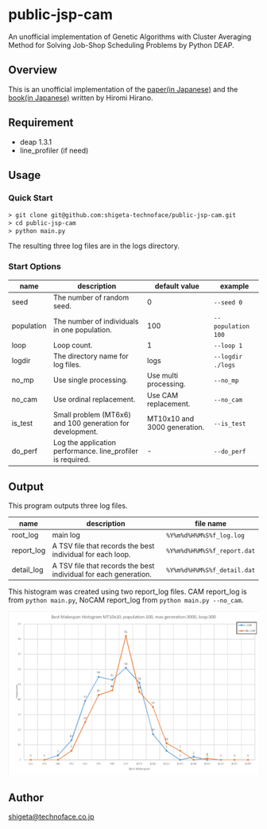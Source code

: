 # public-jsp-cam

An unofficial implementation of Genetic Algorithms with Cluster Averaging Method for Solving Job-Shop Scheduling Problems by Python DEAP.

## Overview

This is an unofficial implementation of the [paper(in Japanese)](https://www.jstage.jst.go.jp/article/jjsai/10/5/10_769/_article/-char/ja/) and the [book(in Japanese)](https://www.personal-media.co.jp/book/comp/173/) written by Hiromi Hirano.

## Requirement

* deap 1.3.1
* line\_profiler (if need)

## Usage

### Quick Start

	> git clone git@github.com:shigeta-technoface/public-jsp-cam.git
	> cd public-jsp-cam
	> python main.py

The resulting three log files are in the logs directory.

### Start Options

| name | description | default value | example |
| --- | --- | --- | --- |
| seed | The number of random seed. | 0 | `--seed 0` |
| population | The number of individuals in one population. | 100 | `--population 100` |
| loop | Loop count. | 1 | `--loop 1` |
| logdir | The directory name for log files. | logs | `--logdir ./logs` |
| no\_mp | Use single processing. | Use multi processing. | `--no_mp` |
| no\_cam | Use ordinal replacement. | Use CAM replacement. | `--no_cam` |
| is\_test | Small problem (MT6x6) and 100 generation for development. | MT10x10 and 3000 generation. | `--is_test` |
| do\_perf | Log the application performance. line\_profiler is required. | - | `--do_perf` |

## Output

This program outputs three log files.

| name | description | file name |
|---|---|---|
| root\_log | main log | `%Y%m%d%H%M%S%f_log.log` |
| report\_log | A TSV file that records the best individual for each loop. | `%Y%m%d%H%M%S%f_report.dat` |
| detail\_log | A TSV file that records the best individual for each generation. | `%Y%m%d%H%M%S%f_detail.dat` |

This histogram was created using two report\_log files. CAM report\_log is from `python main.py`, NoCAM report\_log from `python main.py --no_cam`.

![](screenshots/20211112_MT10x10_n100_DEAP.png)

## Author

<shigeta@technoface.co.jp>



